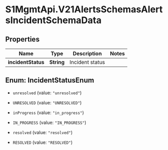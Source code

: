 # S1MgmtApi.V21AlertsSchemasAlertsIncidentSchemaData

## Properties
Name | Type | Description | Notes
------------ | ------------- | ------------- | -------------
**incidentStatus** | **String** | Incident status | 


<a name="IncidentStatusEnum"></a>
## Enum: IncidentStatusEnum


* `unresolved` (value: `"unresolved"`)

* `UNRESOLVED` (value: `"UNRESOLVED"`)

* `inProgress` (value: `"in_progress"`)

* `IN_PROGRESS` (value: `"IN_PROGRESS"`)

* `resolved` (value: `"resolved"`)

* `RESOLVED` (value: `"RESOLVED"`)




